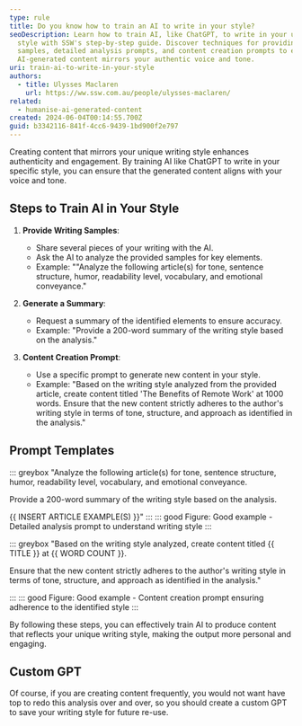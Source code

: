 ```yaml
---
type: rule
title: Do you know how to train an AI to write in your style?
seoDescription: Learn how to train AI, like ChatGPT, to write in your unique
  style with SSW's step-by-step guide. Discover techniques for providing writing
  samples, detailed analysis prompts, and content creation prompts to ensure
  AI-generated content mirrors your authentic voice and tone.
uri: train-ai-to-write-in-your-style
authors:
  - title: Ulysses Maclaren
    url: https://ww.ssw.com.au/people/ulysses-maclaren/
related:
  - humanise-ai-generated-content
created: 2024-06-04T00:14:55.700Z
guid: b3342116-841f-4cc6-9439-1bd900f2e797
---
```


Creating content that mirrors your unique writing style enhances authenticity and engagement. By training AI like ChatGPT to write in your specific style, you can ensure that the generated content aligns with your voice and tone.

<!--endintro-->

## Steps to Train AI in Your Style

1. **Provide Writing Samples**:

   - Share several pieces of your writing with the AI.
   - Ask the AI to analyze the provided samples for key elements.
   - Example: ""Analyze the following article(s) for tone, sentence structure, humor, readability level, vocabulary, and emotional conveyance."

2. **Generate a Summary**:

   - Request a summary of the identified elements to ensure accuracy.
   - Example: "Provide a 200-word summary of the writing style based on the analysis."

3. **Content Creation Prompt**:
   - Use a specific prompt to generate new content in your style.
   - Example: "Based on the writing style analyzed from the provided article, create content titled 'The Benefits of Remote Work' at 1000 words. Ensure that the new content strictly adheres to the author's writing style in terms of tone, structure, and approach as identified in the analysis."

## Prompt Templates

::: greybox
"Analyze the following article(s) for tone, sentence structure, humor, readability level, vocabulary, and emotional conveyance.

Provide a 200-word summary of the writing style based on the analysis.

{{ INSERT ARTICLE EXAMPLE(S) }}"
:::
::: good
Figure: Good example - Detailed analysis prompt to understand writing style
:::

::: greybox
"Based on the writing style analyzed, create content titled {{ TITLE }} at {{ WORD COUNT }}.

Ensure that the new content strictly adheres to the author's writing style in terms of tone, structure, and approach as identified in the analysis."

:::
::: good
Figure: Good example - Content creation prompt ensuring adherence to the identified style
:::

By following these steps, you can effectively train AI to produce content that reflects your unique writing style, making the output more personal and engaging.

## Custom GPT

Of course, if you are creating content frequently, you would not want have top to redo this analysis over and over, so you should create a custom GPT to save your writing style for future re-use.
